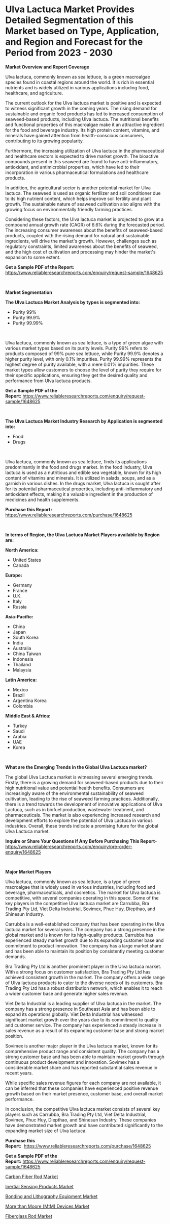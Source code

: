 <p><h1>Ulva Lactuca Market Provides Detailed Segmentation of this Market based on Type, Application, and Region and Forecast for the Period from 2023 - 2030</h1></p><p><strong>Market Overview and Report Coverage</strong></p>
<p><p>Ulva lactuca, commonly known as sea lettuce, is a green macroalgae species found in coastal regions around the world. It is rich in essential nutrients and is widely utilized in various applications including food, healthcare, and agriculture.</p><p>The current outlook for the Ulva lactuca market is positive and is expected to witness significant growth in the coming years. The rising demand for sustainable and organic food products has led to increased consumption of seaweed-based products, including Ulva lactuca. The nutritional benefits and functional properties of this macroalgae make it an attractive ingredient for the food and beverage industry. Its high protein content, vitamins, and minerals have gained attention from health-conscious consumers, contributing to its growing popularity.</p><p>Furthermore, the increasing utilization of Ulva lactuca in the pharmaceutical and healthcare sectors is expected to drive market growth. The bioactive compounds present in this seaweed are found to have anti-inflammatory, antioxidant, and antimicrobial properties, which have led to their incorporation in various pharmaceutical formulations and healthcare products.</p><p>In addition, the agricultural sector is another potential market for Ulva lactuca. The seaweed is used as organic fertilizer and soil conditioner due to its high nutrient content, which helps improve soil fertility and plant growth. The sustainable nature of seaweed cultivation also aligns with the growing focus on environmentally friendly farming practices.</p><p>Considering these factors, the Ulva lactuca market is projected to grow at a compound annual growth rate (CAGR) of 6.6% during the forecasted period. The increasing consumer awareness about the benefits of seaweed-based products, coupled with the rising demand for natural and sustainable ingredients, will drive the market's growth. However, challenges such as regulatory constraints, limited awareness about the benefits of seaweed, and the high cost of cultivation and processing may hinder the market's expansion to some extent.</p></p>
<p><strong>Get a Sample PDF of the Report:</strong> <a href="https://www.reliableresearchreports.com/enquiry/request-sample/1648625">https://www.reliableresearchreports.com/enquiry/request-sample/1648625</a></p>
<p>&nbsp;</p>
<p><strong>Market Segmentation</strong></p>
<p><strong>The Ulva Lactuca Market Analysis by types is segmented into:</strong></p>
<p><ul><li>Purity 99%</li><li>Purity 99.9%</li><li>Purity 99.99%</li></ul></p>
<p>&nbsp;</p>
<p><p>Ulva lactuca, commonly known as sea lettuce, is a type of green algae with various market types based on its purity levels. Purity 99% refers to products composed of 99% pure sea lettuce, while Purity 99.9% denotes a higher purity level, with only 0.1% impurities. Purity 99.99% represents the highest degree of purity available, with a mere 0.01% impurities. These market types allow customers to choose the level of purity they require for their specific applications, ensuring they get the desired quality and performance from Ulva lactuca products.</p></p>
<p><strong>Get a Sample PDF of the Report:</strong>&nbsp;<a href="https://www.reliableresearchreports.com/enquiry/request-sample/1648625">https://www.reliableresearchreports.com/enquiry/request-sample/1648625</a></p>
<p>&nbsp;</p>
<p><strong>The Ulva Lactuca Market Industry Research by Application is segmented into:</strong></p>
<p><ul><li>Food</li><li>Drugs</li></ul></p>
<p>&nbsp;</p>
<p><p>Ulva lactuca, commonly known as sea lettuce, finds its applications predominantly in the food and drugs market. In the food industry, Ulva lactuca is used as a nutritious and edible sea vegetable, known for its high content of vitamins and minerals. It is utilized in salads, soups, and as a garnish in various dishes. In the drugs market, Ulva lactuca is sought after for its potential pharmaceutical properties, including anti-inflammatory and antioxidant effects, making it a valuable ingredient in the production of medicines and health supplements.</p></p>
<p><strong>Purchase this Report:</strong>&nbsp; <a href="https://www.reliableresearchreports.com/purchase/1648625">https://www.reliableresearchreports.com/purchase/1648625</a></p>
<p>&nbsp;</p>
<p><strong>In terms of Region, the Ulva Lactuca Market Players available by Region are:</strong></p>
<p>
    <p> <strong> North America: </strong>
        <ul>
            <li>United States</li>
            <li>Canada</li>
        </ul>
        </p> 
    <p> <strong> Europe: </strong>
        <ul>
            <li>Germany</li>
            <li>France</li>
            <li>U.K.</li>
            <li>Italy</li>
            <li>Russia</li>
        </ul>
        </p> 
    <p> <strong> Asia-Pacific: </strong>
        <ul>
            <li>China</li>
            <li>Japan</li>
            <li>South Korea</li>
            <li>India</li>
            <li>Australia</li>
            <li>China Taiwan</li>
            <li>Indonesia</li>
            <li>Thailand</li>
            <li>Malaysia</li>
        </ul>
        </p> 
    <p> <strong> Latin America: </strong>
        <ul>
            <li>Mexico</li>
            <li>Brazil</li>
            <li>Argentina Korea</li>
            <li>Colombia</li>
        </ul>
        </p> 
    <p> <strong> Middle East & Africa: </strong>
        <ul>
            <li>Turkey</li>
            <li>Saudi</li>
            <li>Arabia</li>
            <li>UAE</li>
            <li>Korea</li>
        </ul>
    </p>
    </p>
<p>&nbsp;</p>
<p><strong>What are the Emerging Trends in the Global Ulva Lactuca market?</strong></p>
<p><p>The global Ulva Lactuca market is witnessing several emerging trends. Firstly, there is a growing demand for seaweed-based products due to their high nutritional value and potential health benefits. Consumers are increasingly aware of the environmental sustainability of seaweed cultivation, leading to the rise of seaweed farming practices. Additionally, there is a trend towards the development of innovative applications of Ulva Lactuca, such as in biofuel production, wastewater treatment, and pharmaceuticals. The market is also experiencing increased research and development efforts to explore the potential of Ulva Lactuca in various industries. Overall, these trends indicate a promising future for the global Ulva Lactuca market.</p></p>
<p><strong>Inquire or Share Your Questions If Any Before Purchasing This Report</strong>- <a href="https://www.reliableresearchreports.com/enquiry/pre-order-enquiry/1648625">https://www.reliableresearchreports.com/enquiry/pre-order-enquiry/1648625</a></p>
<p>&nbsp;</p>
<p><strong>Major Market Players</strong></p>
<p><p>Ulva lactuca, commonly known as sea lettuce, is a type of green macroalgae that is widely used in various industries, including food and beverage, pharmaceuticals, and cosmetics. The market for Ulva lactuca is competitive, with several companies operating in this space. Some of the key players in the competitive Ulva lactuca market are Carrubba, Bra Trading Pty Ltd, Viet Delta Industrial, Sovimex, Phuc Huy, Diepthao, and Shinesun Industry.</p><p>Carrubba is a well-established company that has been operating in the Ulva lactuca market for several years. The company has a strong presence in the global market and is known for its high-quality products. Carrubba has experienced steady market growth due to its expanding customer base and commitment to product innovation. The company has a large market share and has been able to maintain its position by consistently meeting customer demands.</p><p>Bra Trading Pty Ltd is another prominent player in the Ulva lactuca market. With a strong focus on customer satisfaction, Bra Trading Pty Ltd has achieved consistent growth in the market. The company offers a wide range of Ulva lactuca products to cater to the diverse needs of its customers. Bra Trading Pty Ltd has a robust distribution network, which enables it to reach a wider customer base and generate higher sales revenue.</p><p>Viet Delta Industrial is a leading supplier of Ulva lactuca in the market. The company has a strong presence in Southeast Asia and has been able to expand its operations globally. Viet Delta Industrial has witnessed significant market growth over the years due to its commitment to quality and customer service. The company has experienced a steady increase in sales revenue as a result of its expanding customer base and strong market position.</p><p>Sovimex is another major player in the Ulva lactuca market, known for its comprehensive product range and consistent quality. The company has a strong customer base and has been able to maintain market growth through continuous product development and innovation. Sovimex has a considerable market share and has reported substantial sales revenue in recent years.</p><p>While specific sales revenue figures for each company are not available, it can be inferred that these companies have experienced positive revenue growth based on their market presence, customer base, and overall market performance.</p><p>In conclusion, the competitive Ulva lactuca market consists of several key players such as Carrubba, Bra Trading Pty Ltd, Viet Delta Industrial, Sovimex, Phuc Huy, Diepthao, and Shinesun Industry. These companies have demonstrated market growth and have contributed significantly to the expanding market size of Ulva lactuca.</p></p>
<p><strong>Purchase this Report:</strong>&nbsp;&nbsp;<a href="https://www.reliableresearchreports.com/purchase/1648625">https://www.reliableresearchreports.com/purchase/1648625</a></p>
<p></p>
<p><strong>Get a Sample PDF of the Report:</strong>&nbsp;<a href="https://www.reliableresearchreports.com/enquiry/request-sample/1648625">https://www.reliableresearchreports.com/enquiry/request-sample/1648625</a></p>
<p><p><a href="https://github.com/jonneygiverf/Market-Research-Report-List-1/blob/main/carbon-fiber-rod-market.md">Carbon Fiber Rod Market</a></p><p><a href="https://medium.com/@heatherhall44/inertial-sensing-products-market-furnishes-information-on-market-share-market-trends-and-market-94142899719c">Inertial Sensing Products Market</a></p><p><a href="https://medium.com/@russpollich/bonding-and-lithography-equipment-market-analysis-its-cagr-market-segmentation-and-global-b6b17b65fffc">Bonding and Lithography Equipment Market</a></p><p><a href="https://medium.com/@siennaferry2023/more-than-moore-mtm-devices-market-competitive-analysis-market-trends-and-forecast-to-2030-5184b77bb0e2">More than Moore (MtM) Devices Market</a></p><p><a href="https://github.com/prosalinda88/Market-Research-Report-List-1/blob/main/fiberglass-rod-market.md">Fiberglass Rod Market</a></p></p>